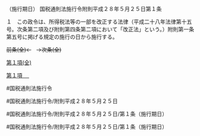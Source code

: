 （施行期日）
国税通則法施行令附則平成２８年５月２５日第１条

１　この政令は、所得税法等の一部を改正する法律（平成二十八年法律第十五号。次条第二項及び附則第四条第二項において「改正法」という。）附則第一条第五号に掲げる規定の施行の日から施行する。

~~前条(全)←~~　~~→次条(全)~~

[第１項(全)](国税通則法施行＿令附則平成２８年５月２５日第１条第１項_.md)  

[第１項 　 ](国税通則法施行＿令附則平成２８年５月２５日第１条第１項.md)  

#国税通則法施行令

#国税通則法施行令/附則平成２８年５月２５日

#国税通則法施行令/附則平成２８年５月２５日/第１条（施行期日）

#国税通則法施行令/附則平成２８年５月２５日/第１条（施行期日）

